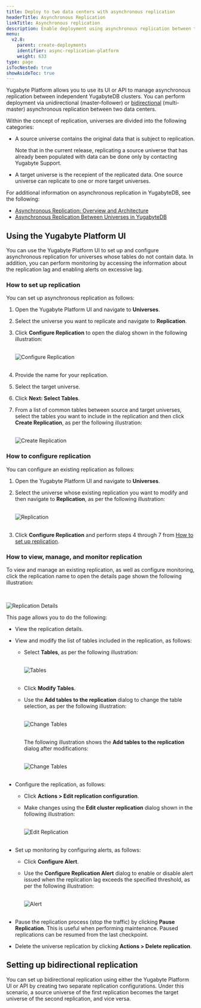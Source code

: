 ```yaml
---
title: Deploy to two data centers with asynchronous replication
headerTitle: Asynchronous Replication
linkTitle: Asynchronous replication
description: Enable deployment using asynchronous replication between two data centers.
menu:
  v2.8:
    parent: create-deployments
    identifier: async-replication-platform
    weight: 633
type: page
isTocNested: true
showAsideToc: true
---
```


Yugabyte Platform allows you to use its UI or API to manage asynchronous replication between independent YugabyteDB clusters. You can perform deployment via unidirectional (master-follower) or [bidirectional](#setting-up-bidirectional-replication) (multi-master) asynchronous replication between two data centers.

Within the concept of replication, universes are divided into the following categories:

- A source universe contains the original data that is subject to replication.

  Note that in the current release, replicating a source universe that has already been populated with data can be done only by contacting Yugabyte Support.

- A target universe is the recepient of the replicated data. One source universe can replicate to one or more target universes.

For additional information on asynchronous replication in YugabyteDB, see the following: 

- [Asynchronous Replication: Overview and Architecture](https://docs.yugabyte.com/latest/architecture/docdb-replication/async-replication/)
- [Asynchronous Replication Between Universes in YugabyteDB](https://docs.yugabyte.com/latest/deploy/multi-dc/async-replication/)

## Using the Yugabyte Platform UI

You can use the Yugabyte Platform UI to set up and configure asynchronous replication for universes whose tables do not contain data. In addition, you can perform monitoring by accessing the information about the replication lag and enabling alerts on excessive lag.

### How to set up replication

You can set up asynchronous replication as follows:

1. Open the Yugabyte Platform UI and navigate to **Universes**.

2. Select the universe you want to replicate and navigate to **Replication**.

3. Click **Configure Replication** to open the dialog shown in the following illustration:<br><br>

   ![Configure Replication](/images/yp/asynch-replication-2.png)<br><br>

4. Provide the name for your replication.

5. Select the target universe.

6. Click **Next: Select Tables**.

7. From a list of common tables between source and target universes, select the tables you want to include in the replication and then click **Create Replication**, as per the following illustration:<br><br>

   ![Create Replication](/images/yp/asynch-replication-3.png)

### How to configure replication

You can configure an existing replication as follows:

1. Open the Yugabyte Platform UI and navigate to **Universes**.

2. Select the universe whose existing replication you want to modify and then navigate to **Replication**, as per the following illustration:<br><br>

   ![Replication](/images/yp/asynch-replication-1.png)<br><br>

3. Click **Configure Replication** and perform steps 4 through 7 from [How to set up replication](#set-up).

### How to view, manage, and monitor replication

To view and manage an existing replication, as well as configure monitoring, click the replication name to open the details page shown the following illustration:

<br>

![Replication Details](/images/yp/asynch-replication-4.png)

This page allows you to do the following:

- View the replication details.

- View and modify the list of tables included in the replication, as follows:

  - Select **Tables**, as per the following illustration:<br><br>

    ![Tables](/images/yp/asynch-replication-7.png)<br><br>

  - Click **Modify Tables**. 

  - Use the **Add tables to the replication** dialog to change the table selection, as per the following illustration:<br><br>

    ![Change Tables](/images/yp/asynch-replication-8.png)<br><br>

    The following illustration shows the **Add tables to the replication** dialog after modifications:<br><br>

    ![Change Tables](/images/yp/asynch-replication-9.png)<br><br>

- Configure the replication, as follows:

  - Click **Actions > Edit replication configuration**.

  - Make changes using the **Edit cluster replication** dialog shown in the following illustration:<br><br>

    ![Edit Replication](/images/yp/asynch-replication-5.png)<br><br>

- Set up monitoring by configuring alerts, as follows:

  - Click **Configure Alert**.

  - Use the **Configure Replication Alert** dialog to enable or disable alert issued when the replication lag exceeds the specified threshold, as per the following illustration:<br><br>

    ![Alert](/images/yp/asynch-replication-6.png)<br><br>

- Pause the replication process (stop the traffic) by clicking **Pause Replication**. This is useful when performing maintenance. Paused replications can be resumed from the last checkpoint.

- Delete the universe replication by clicking **Actions > Delete replication**.

## Setting up bidirectional replication

You can set up bidirectional replication using either the Yugabyte Platform UI or API by creating two separate replication configurations. Under this scenario, a source universe of the first replication becomes the target universe of the second replication, and vice versa.



<!--

## Using the REST API

You may choose to use the API to manage universes. You can call the following REST API endpoint on your Yugabyte Platform instance for the source universe and the target universe involved in the asynchronous replication between two data sources:

```sh
PUT /api/customers/<customerUUID>/universes/<universeUUID>/setup_universe_2dc
```

*customerUUID* represents your customer UUID, and *universeUUID* represents the UUID of the universe (producer or consumer). The request should include an `X-AUTH-YW-API-TOKEN` header with your Yugabyte Platform API key, as shown in the following example `curl` command:

```sh
curl -X PUT \
  -H "X-AUTH-YW-API-TOKEN: myPlatformApiToken" \
https://myPlatformServer/api/customers/customerUUID/universes/universeUUID/setup_universe_2dc
```

You can find your user UUID in Yugabyte Platform as follows:

- Click the person icon at the top right of any Yugabyte Platform page and open **Profile > General**.

- Copy your API token. If the **API Token** field is blank, click **Generate Key**, and then copy the resulting API token. Generating a new API token invalidates your existing token. Only the most-recently generated API token is valid.

- From a command line, issue a `curl` command of the following form:

  ```sh
  curl \
    -H "X-AUTH-YW-API-TOKEN: myPlatformApiToken" \
      [http|https]://myPlatformServer/api/customers
  ```

  <br>For example:

  ```sh
  curl -X "X-AUTH-YW-API-TOKEN: e5c6eb2f-7e30-4d5e-b0a2-f197b01d9f79" \
    http://localhost/api/customers
  ```

- Copy your UUID from the resulting JSON output shown in the following example, omitting the double quotes and square brackets:

  ```
  ["6553ea6d-485c-4ae8-861a-736c2c29ec46"]
  ```

  <br>To find a universe's UUID in Yugabyte Platform, click **Universes** in the left column, then click the name of the universe. The URL of the universe's **Overview** page ends with the universe's UUID. For example, `http://myPlatformServer/universes/d73833fc-0812-4a01-98f8-f4f24db76dbe`

-->